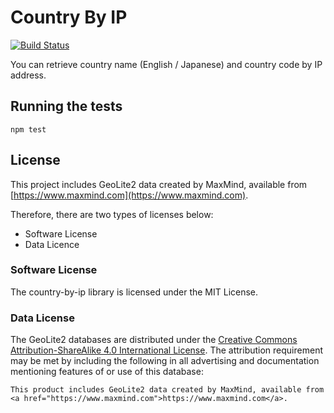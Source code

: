 # Country By IP

[![Build Status](https://travis-ci.com/tokyootakumode/country-by-ip.svg?branch=master)](https://travis-ci.com/tokyootakumode/country-by-ip)

You can retrieve country name (English / Japanese) and country code by IP address.


## Running the tests

```
npm test

```

## License

This project includes GeoLite2 data created by MaxMind, available from [https://www.maxmind.com](https://www.maxmind.com).

Therefore, there are two types of licenses below:
- Software License
- Data Licence

### Software License

The country-by-ip library is licensed under the MIT License.

### Data License

The GeoLite2 databases are distributed under the [Creative Commons Attribution-ShareAlike 4.0 International License](http://creativecommons.org/licenses/by-sa/4.0/).
The attribution requirement may be met by including the following in all advertising and documentation mentioning features of or use of this database:
```
This product includes GeoLite2 data created by MaxMind, available from
<a href="https://www.maxmind.com">https://www.maxmind.com</a>.
```
